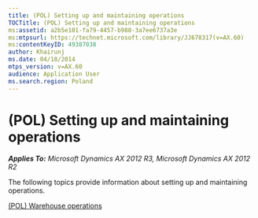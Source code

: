 ```yaml
---
title: (POL) Setting up and maintaining operations
TOCTitle: (POL) Setting up and maintaining operations
ms:assetid: a2b5e101-fa79-4457-b988-3a7ee6737a3e
ms:mtpsurl: https://technet.microsoft.com/library/JJ678317(v=AX.60)
ms:contentKeyID: 49387038
author: Khairunj
ms.date: 04/18/2014
mtps_version: v=AX.60
audience: Application User
ms.search.region: Poland
---
```


# (POL) Setting up and maintaining operations 


_**Applies To:** Microsoft Dynamics AX 2012 R3, Microsoft Dynamics AX 2012 R2_

The following topics provide information about setting up and maintaining operations.

[(POL) Warehouse operations](pol-warehouse-operations.md)

  


